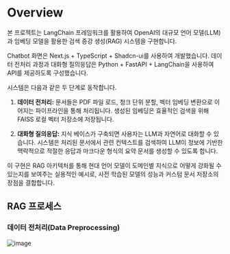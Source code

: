 # Overview

본 프로젝트는 LangChain 프레임워크를 활용하여 OpenAI의 대규모 언어 모델(LLM)과 임베딩 모델을 활용한 검색 증강 생성(RAG) 시스템을 구현합니다.

Chatbot 화면은 Next.js + TypeScript + Shadcn-ui를 사용하여 개발했습니다.
데이터 전처리 과정과 대화형 질의응답은 Python + FastAPI + LangChain을 사용하여 API를 제공하도록 구성했습니다.

시스템은 다음과 같은 두 단계로 동작합니다.

1. **데이터 전처리:**
   문서들은 PDF 파일 로드, 청크 단위 분할, 벡터 임베딩 변환으로 이어지는 파이프라인을 통해 처리됩니다. 생성된 임베딩은 효율적인 검색을 위해 FAISS 로컬 벡터 저장소에 저장됩니다.

2. **대화형 질의응답:**
   지식 베이스가 구축되면 사용자는 LLM과 자연어로 대화할 수 있습니다. 시스템은 처리된 문서에서 관련 컨텍스트를 검색하여 LLM이 정보에 기반한 맥락적으로 적절한 응답과 마크다운 형식의 요약 문서를 생성할 수 있도록 합니다.

이 구현은 RAG 아키텍처를 통해 현대 언어 모델이 도메인별 지식으로 어떻게 강화될 수 있는지를 보여주는 실용적인 예시로, 사전 학습된 모델의 성능과 커스텀 문서 저장소의 장점을 결합합니다.

## RAG 프로세스

### 데이터 전처리(Data Preprocessing)

![image](https://github.com/user-attachments/assets/a26a5136-6e59-4980-b04e-a73640e858ad)
